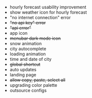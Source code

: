 * hourly forecast usability improvement
* show weather icon for hourly forecast
* "no internet connection" error
* ~~"no api key" error~~
* ~~"api error"~~
* app icon
* ~~menubar dark mode icon~~
* snow animation
* city autocomplete
* loading animation
* time and date of city
* ~~global shortcut~~
* auto updates
* landing page
* ~~allow copy, paste, select all~~
* upgrading color palette
* outsource configs
